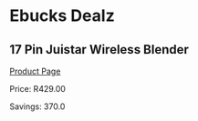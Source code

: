 
# Ebucks Dealz
## 17 Pin Juistar Wireless Blender
[Product Page](https://www.ebucks.com/web/shop/productSelected.do?prodId=955292248&catId=704981826)

Price: R429.00

Savings: 370.0


	